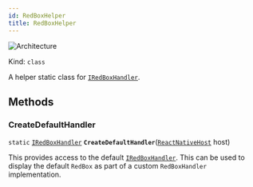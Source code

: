 ```yaml
---
id: RedBoxHelper
title: RedBoxHelper
---
```


![Architecture](https://img.shields.io/badge/architecture-new_&_old-green)

Kind: `class`

A helper static class for [`IRedBoxHandler`](IRedBoxHandler).

## Methods
### CreateDefaultHandler
`static` [`IRedBoxHandler`](IRedBoxHandler) **`CreateDefaultHandler`**([`ReactNativeHost`](ReactNativeHost) host)

This provides access to the default [`IRedBoxHandler`](IRedBoxHandler). This can be used to display the default `RedBox` as part of a custom `RedBoxHandler` implementation.

